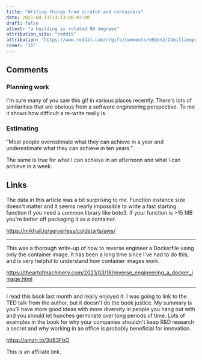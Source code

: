 ```yaml
---
title: "Writing things from scratch and containers"
date: 2021-04-13T13:13:00-07:00
draft: false
altext: "a building is rotated 90 degrees"
attribution_site: "reddit"
attribution: "https://www.reddit.com/r/gifs/comments/m9den2/22millionpound_structure_was_moved_15_inchhr_all/"
cover: "15"
---
```


## Comments

### Planning work

I'm sure many of you saw this gif in various places recently.
There's lots of similarities that are obvious from a software engineering perspective.
To me it shows how difficult a re-write really is.

### Estimating

“Most people overestimate what they can achieve in a year and underestimate what they can achieve in ten years.”

The same is true for what I can achieve in an afternoon and what I can achieve in a week.

## Links

The data in this article was a bit surprising to me.
Function instance size doesn't matter and it seems nearly impossible to write a fast starting function if you need a common library like boto3.
If your function is >15 MB you're better off packaging it as a container.

https://mikhail.io/serverless/coldstarts/aws/

---

This was a thorough write-up of how to reverse engineer a Dockerfile using only the container image.
It has been a long time since I've had to do this, and is very helpful to understand how container images work.

https://theartofmachinery.com/2021/03/18/reverse_engineering_a_docker_image.html

---

I read this book last month and really enjoyed it.
I was going to link to the TED talk from the author, but it doesn't do the book justice.
My summary is you'll have more good ideas with more diversity in people you hang out with and you should let hunches germinate over long periods of time.
Lots of examples in the book for why your companies shouldn't keep R&D research a secret and why working in an office is probably beneficial for innovation.

https://amzn.to/3d83FbO

This is an affiliate link.

